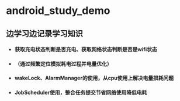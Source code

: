 # android_study_demo
## 边学习边记录学习知识
>
* #### 获取充电状态判断是否充电、获取网络状态判断是否是wifi状态
* #### （通过频繁定位模拟耗电过程并电量优化）
* #### wakeLock、AlarmManager的使用，从cpu使用上解决电量损耗问题
* #### JobScheduler使用，整合任务提交节省网络使用降低电耗

